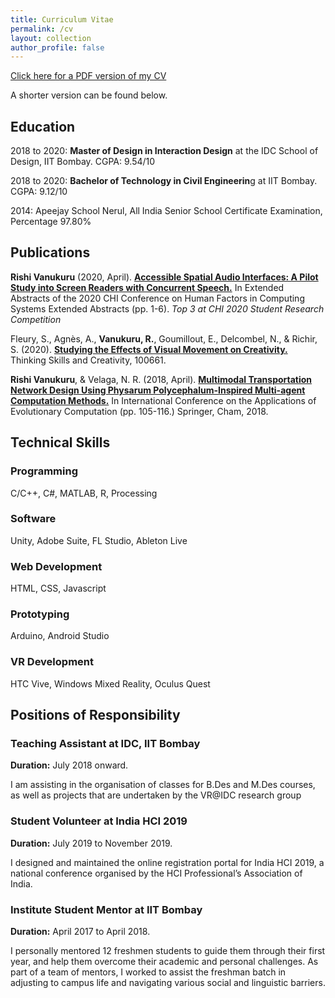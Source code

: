 ```yaml
---
title: Curriculum Vitae
permalink: /cv
layout: collection
author_profile: false
---
```


[Click here for a PDF version of my CV](\media\RishiVanukuru_CV.pdf)

A shorter version can be found below.

## Education

2018 to 2020: **Master of Design in Interaction Design** at the IDC School of Design, IIT Bombay. CGPA: 9.54/10

2018 to 2020: **Bachelor of Technology in Civil Engineerin**g at IIT Bombay. CGPA: 9.12/10

2014: Apeejay School Nerul, All India Senior School Certificate Examination, Percentage 97.80%

## Publications

**Rishi Vanukuru** (2020, April). [**Accessible Spatial Audio Interfaces: A Pilot Study into Screen Readers with Concurrent Speech.**](https://dl.acm.org/doi/abs/10.1145/3334480.3381440) In Extended Abstracts of the 2020 CHI Conference on Human Factors in Computing Systems Extended Abstracts (pp. 1-6).
*Top 3 at CHI 2020 Student Research Competition*

Fleury, S., Agnès, A., **Vanukuru, R.**, Goumillout, E., Delcombel, N., & Richir, S. (2020). [**Studying the Effects of Visual Movement on Creativity.**](https://www.sciencedirect.com/science/article/pii/S1871187120300717?casa_token=1lmmKqI678UAAAAA:dEMYTmEUfHaK3agymKA1BEctex6Hlr8fWLIdG2t52YuyLQcVFT0ymGjyjY0ZQY5xTE5JtUgRK3Ix) Thinking Skills and Creativity, 100661.

**Rishi Vanukuru**, & Velaga, N. R. (2018, April). [**Multimodal Transportation Network Design Using Physarum Polycephalum-Inspired Multi-agent Computation Methods.**](https://link.springer.com/chapter/10.1007/978-3-319-77538-8_8) In International Conference on the Applications of Evolutionary Computation (pp. 105-116.) Springer, Cham, 2018.

## Technical Skills

### Programming

C/C++, C#, MATLAB, R, Processing

### Software

Unity, Adobe Suite, FL Studio, Ableton Live

### Web Development

HTML, CSS, Javascript

### Prototyping

Arduino, Android Studio

### VR Development

HTC Vive, Windows Mixed Reality, Oculus Quest

## Positions of Responsibility

### Teaching Assistant at IDC, IIT Bombay

**Duration:** July 2018 onward. 

I am assisting in the organisation of classes for B.Des and M.Des courses, as well as projects that are undertaken by the VR@IDC research group

### Student Volunteer at India HCI 2019
**Duration:** July 2019 to November 2019. 

I designed and maintained the online registration portal for India HCI 2019, a national conference organised by the HCI Professional’s Association of India.

### Institute Student Mentor at IIT Bombay
**Duration:** April 2017 to April 2018. 

I personally mentored 12 freshmen students to guide them through their first year, and help them overcome their academic and personal challenges. As part of a team of mentors, I worked to assist the freshman batch in adjusting to campus life and navigating various social and linguistic barriers.


